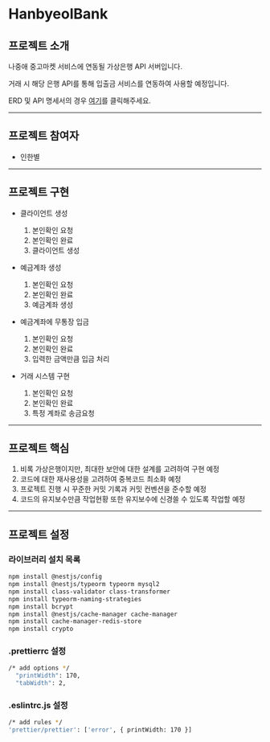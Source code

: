 # HanbyeolBank



## 프로젝트 소개

나중애 중고마켓 서비스에 연동될 가상은행 API 서버입니다.

거래 시 해당 은행 API를 통해 입출금 서비스를 연동하여 사용할 예정입니다.

ERD 및 API 명세서의 경우 [여기](https://jagged-scent-ad9.notion.site/a8cd8e1b13fd4e6e89d5a11831a378fc?pvs=4)를 클릭해주세요.

---

## 프로젝트 참여자

- 인한별

---

## 프로젝트 구현

- 클라이언트 생성
  1. 본인확인 요청
  2. 본인확인 완료
  3. 클라이언트 생성



- 예금계좌 생성

  1. 본인확인 요청
  2. 본인확인 완료
  3. 예금계좌 생성

  

- 예금계좌에 무통장 입금
  1. 본인확인 요청
  2. 본인확인 완료
  3. 입력한 금액만큼 입금 처리



- 거래 시스템 구현
  1. 본인확인 요청
  2. 본인확인 완료
  3. 특정 계좌로 송금요청

---

## 프로젝트 핵심

1. 비록 가상은행이지만, 최대한 보안에 대한 설계를 고려하여 구현 예정
2. 코드에 대한 재사용성을 고려하여 중복코드 최소화 예정
3. 프로젝트 진행 시 꾸준한 커밋 기록과 커밋 컨벤션을 준수할 예정
4. 코드의 유지보수만큼 작업현황 또한 유지보수에 신경쓸 수 있도록 작업할 예정

---
## 프로젝트 설정



### 라이브러리 설치 목록
```bash
npm install @nestjs/config
npm install @nestjs/typeorm typeorm mysql2
npm install class-validator class-transformer
npm install typeorm-naming-strategies
npm install bcrypt
npm install @nestjs/cache-manager cache-manager
npm install cache-manager-redis-store
npm install crypto
```


### .prettierrc 설정

```bash
/* add options */
  "printWidth": 170,
  "tabWidth": 2,
```


### .eslintrc.js 설정

```bash
/* add rules */
'prettier/prettier': ['error', { printWidth: 170 }]
```

